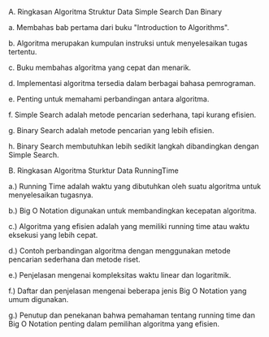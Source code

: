 A. Ringkasan Algoritma Struktur Data Simple Search Dan Binary

a. Membahas bab pertama dari buku "Introduction to Algorithms".

b. Algoritma merupakan kumpulan instruksi untuk menyelesaikan tugas tertentu.

c. Buku membahas algoritma yang cepat dan menarik.

d. Implementasi algoritma tersedia dalam berbagai bahasa pemrograman.

e. Penting untuk memahami perbandingan antara algoritma.

f. Simple Search adalah metode pencarian sederhana, tapi kurang efisien.

g. Binary Search adalah metode pencarian yang lebih efisien.

h. Binary Search membutuhkan lebih sedikit langkah dibandingkan dengan Simple Search.

B. Ringkasan Algoritma Sturktur Data RunningTime

a.) Running Time adalah waktu yang dibutuhkan oleh suatu algoritma untuk menyelesaikan tugasnya.

b.) Big O Notation digunakan untuk membandingkan kecepatan algoritma.

c.) Algoritma yang efisien adalah yang memiliki running time atau waktu eksekusi yang lebih cepat.

d.) Contoh perbandingan algoritma dengan menggunakan metode pencarian sederhana dan metode riset.

e.) Penjelasan mengenai kompleksitas waktu linear dan logaritmik.

f.) Daftar dan penjelasan mengenai beberapa jenis Big O Notation yang umum digunakan.

g.) Penutup dan penekanan bahwa pemahaman tentang running time dan Big O Notation penting dalam pemilihan algoritma yang efisien.
